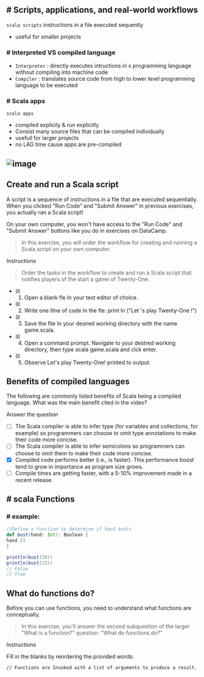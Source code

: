 ## # Scripts, applications, and real-world workflows

`scala scripts` instructions in a file executed sequently
- useful for smaller projects

### # Interpreted VS compiled language

- `Interpreter` : directly executes intructions in x programming language without compiling into machine code
- `Compiler` : translates source code from high to lower level programming language to be executed 
### # Scala apps

`scala apps`
- compiled explicily & run explicitly
- Consist many source files that can be compiled individually
- usefull for larger projects
- no LAG time cause apps are pre-compiled
 
![image](https://user-images.githubusercontent.com/51888893/203329478-9d0ba899-a03e-480d-a976-27774bec6410.png)
---
## Create and run a Scala script

A script is a sequence of instructions in a file that are executed sequentially. When you clicked "Run Code" and "Submit Answer" in previous exercises, you actually ran a Scala script!

On your own computer, you won't have access to the "Run Code" and "Submit Answer" buttons like you do in exercises on DataCamp.

> In this exercise, you will order the workflow for creating and running a Scala script on your own computer.

Instructions
> Order the tasks in the workflow to create and run a Scala script that notifies players of the start a game of Twenty-One.

- [x] 1. Open a blank fle In your text editor of cholce.
  
- [x] 2. Write one lIlne of code In the fle: print ln ("Let 's play Twenty-One !")
  
- [x] 3. Save the file In your desired working directory with the name game.scala.
  
- [x] 4. Open a command prompt. Navigate to your destred working directory, then
     type scala game.scala and clck enter.
     
- [x] 5. Observe Let's play Twenty-One! printed to output.
## Benefits of compiled languages

The following are commonly listed benefits of Scala being a compiled language. What was the main benefit cited in the video?

Answer the question

- [ ] The Scala compiler is able to infer type (for variables and collections, for example) so programmers can choose to omit type annotations to make their code more concise.
- [ ] The Scala compiler is able to infer semicolons so programmers can choose to omit them to make their code more concise.
- [x] Compiled code performs better (i.e., is faster). This performance boost tend to grow in importance as program size grows.
- [ ] Compile times are getting faster, with a 5-10% improvement made in a recent release.
## # scala Functions

### # example:
```scala
//Define a function to determine if hand busts
def bust(hand: Int): Boolean {
hand 21
}

println(bust(20))
println(bust(22))
// False
// True
```
## What do functions do?

Before you can use functions, you need to understand what functions are conceptually.

> In this exercise, you'll answer the second subquestion of the larger "What is a function?" question: "What do functions do?"

Instructions

Fill in the blanks by reordering the provided words:
```
// Functions are Invoked with a list of arguments to produce a result.
```
